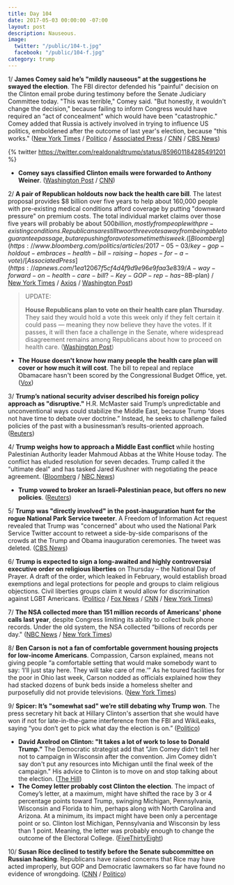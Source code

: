 ```yaml
---
title: Day 104
date: 2017-05-03 00:00:00 -07:00
layout: post
description: Nauseous.
image:
  twitter: "/public/104-t.jpg"
  facebook: "/public/104-f.jpg"
category: trump
---
```


1/ **James Comey said he’s "mildly nauseous" at the suggestions he swayed the election**. The FBI director defended his "painful" decision on the Clinton email probe during testimony before the Senate Judiciary Committee today. "This was terrible," Comey said. "But honestly, it wouldn't change the decision," because failing to inform Congress would have required an “act of concealment" which would have been "catastrophic." Comey added that Russia is actively involved in trying to influence US politics, emboldened after the outcome of last year's election, because "this works." ([New York Times](https://www.nytimes.com/2017/05/03/us/politics/james-comey-fbi-senate-hearing.html) / [Politico](http://www.politico.com/story/2017/05/03/james-comey-senate-hearing-criticism-democrats-republicans-237926) / [Associated Press](https://apnews.com/5a67afb351864638abef970c320b550c/Senators-to-hear-from-Comey-amid-FBI's-Russia-investigation) / [CNN](http://www.cnn.com/2017/05/03/politics/james-comey-senate-hearing/) / [CBS News](http://www.cbsnews.com/news/james-comey-testifies-senate-judiciary-fbi-oversight-live-updates/))

{% twitter https://twitter.com/realdonaldtrump/status/859601184285491201 %}

* **Comey says classified Clinton emails were forwarded to Anthony Weiner**. ([Washington Post](https://www.washingtonpost.com/world/national-security/fbi-director-james-comey-begins-testimony-to-congress/2017/05/03/9e3244bc-3006-11e7-9534-00e4656c22aa_story.html) / [CNN](http://www.cnn.com/2017/05/03/politics/james-comey-hearing-huma-abedin-forwarding-classified-information/index.html))

2/ **A pair of Republican holdouts now back the health care bill**. The latest proposal provides $8 billion over five years to help about 160,000 people with pre-existing medical conditions afford coverage by putting "downward pressure" on premium costs. The total individual market claims over those five years will probably be about $500 billion, mostly from people with pre-existing conditions. Republicans are still two or three votes away from being able to guarantee passage, but are pushing for a vote sometime this week. ([Bloomberg](https://www.bloomberg.com/politics/articles/2017-05-03/key-gop-holdout-embraces-health-bill-raising-hopes-for-a-vote) / [Associated Press](https://apnews.com/1ea12067f5cf4d4f9d9e96e9faa3e839/A-way-forward-on-health-care-bill?-Key-GOP-rep-has-$8B-plan) / [New York Times](https://www.nytimes.com/2017/05/02/us/politics/health-care-paul-ryan-fred-upton-congress.html) / [Axios](https://www.axios.com/fred-upton-health-care-amendment-replacement-plan-2390751122.html) / [Washington Post](https://www.washingtonpost.com/powerpost/gop-health-care-push-faces-new-obstacles-as-concerns-about-preexisting-conditions-grow/2017/05/02/d25fc760-2f47-11e7-8674-437ddb6e813e_story.html))

> UPDATE:
>
> **House Republicans plan to vote on their health care plan Thursday**. They said they would hold a vote this week only if they felt certain it could pass — meaning they now believe they have the votes. If it passes, it will then face a challenge in the Senate, where widespread disagreement remains among Republicans about how to proceed on health care. ([Washington Post](https://www.washingtonpost.com/powerpost/republicans-push-new-health-care-tweak-to-protect-preexisting-conditions--and-garner-votes/2017/05/03/41b4fca8-300a-11e7-9dec-764dc781686f_story.html))
>

* **The House doesn't know how many people the health care plan will cover or how much it will cost**. The bill to repeal and replace Obamacare hasn't been scored by the Congressional Budget Office, yet. ([Vox](https://www.vox.com/policy-and-politics/2017/5/3/15536680/voxcare-ahca-vote-cbo-score-absurd))

3/ **Trump’s national security adviser described his foreign policy approach as "disruptive."** H.R. McMaster said Trump’s unpredictable and unconventional ways could stabilize the Middle East, because Trump “does not have time to debate over doctrine.” Instead, he seeks to challenge failed policies of the past with a businessman’s results-oriented approach. ([Reuters](http://www.reuters.com/article/us-usa-palestinian-idUSKBN17Z06S))

4/ **Trump weighs how to approach a Middle East conflict** while hosting Palestinian Authority leader Mahmoud Abbas at the White House today. The conflict has eluded resolution for seven decades. Trump called it the “ultimate deal" and has tasked Jared Kushner with negotiating the peace agreement. ([Bloomberg](https://www.bloomberg.com/politics/articles/2017-05-03/trump-meets-palestinian-leader-abbas-to-weigh-peace-prospects) / [NBC News](http://www.nbcnews.com/news/world/trump-meet-palestinian-leader-abbas-wants-mideast-peace-deal-n753806?cid=public-rss_20170503))

* **Trump vowed to broker an Israeli-Palestinian peace, but offers no new policies**. ([Reuters](http://www.reuters.com/article/us-usa-palestinian-idUSKBN17Z06S))

5/ **Trump was "directly involved" in the post-inauguration hunt for the rogue National Park Service tweeter**. A Freedom of Information Act request revealed that Trump was "concerned" about who used the National Park Service Twitter account to retweet a side-by-side comparisons of the crowds at the Trump and Obama inauguration ceremonies. The tweet was deleted. ([CBS News](http://www.cbsnews.com/news/trump-rogue-nps-twitter-account/))

6/ **Trump is expected to sign a long-awaited and highly controversial executive order on religious liberties** on Thursday – the National Day of Prayer. A draft of the order, which leaked in February, would establish broad exemptions and legal protections for people and groups to claim religious objections. Civil liberties groups claim it would allow for discrimination against LGBT Americans. ([Politico](http://www.politico.com/story/2017/05/02/donald-trump-religious-liberty-executive-order-237888) / [Fox News](http://www.foxnews.com/politics/2017/05/02/trump-expected-to-sign-executive-order-on-religious-liberty-on-thursday.html) / [CNN](http://www.cnn.com/2017/05/03/politics/trump-pence-religious-liberty-executive-order/) / [New York Times](https://www.nytimes.com/2017/05/03/us/politics/trump-religion-executive-order-gay-rights.html))

7/ **The NSA collected more than 151 million records of Americans' phone calls last year**, despite Congress limiting its ability to collect bulk phone records. Under the old system, the NSA collected  “billions of records per day." ([NBC News](http://www.nbcnews.com/news/us-news/nsa-collected-americans-phone-records-despite-law-change-dni-report-n754091) /  [New York Times](https://www.nytimes.com/2017/05/02/us/politics/nsa-phone-records.html))

8/ **Ben Carson is not a fan of comfortable government housing projects for low-income Americans**. Compassion, Carson explained, means not giving people “a comfortable setting that would make somebody want to say: ‘I’ll just stay here. They will take care of me.’” As he toured facilities for the poor in Ohio last week, Carson nodded as officials explained how they had stacked dozens of bunk beds inside a homeless shelter and purposefully did not provide televisions. ([New York Times](https://www.nytimes.com/2017/05/03/us/politics/ben-carson-hud-poverty-plans.html))

9/ **Spicer: It’s "somewhat sad" we’re still debating why Trump won**. The press secretary hit back at Hillary Clinton's assertion that she would have won if not for late-in-the-game interference from the FBI and WikiLeaks, saying “you don’t get to pick what day the election is on.” ([Politico](http://www.politico.com/story/2017/05/03/sean-spicer-donald-trump-hillary-clinton-election-win-237938))

* **David Axelrod on Clinton: "It takes a lot of work to lose to Donald Trump."** The Democratic strategist add that "Jim Comey didn't tell her not to campaign in Wisconsin after the convention. Jim Comey didn't say don't put any resources into Michigan until the final week of the campaign." His advice to Clinton is to move on and stop talking about the election. ([The Hill](http://thehill.com/blogs/ballot-box/331714-axelrod-on-clinton-it-takes-a-lot-of-work-to-lose-to-donald-trump))
* **The Comey letter probably cost Clinton the election**. The impact of Comey’s letter, at a maximum, might have shifted the race by 3 or 4 percentage points toward Trump, swinging Michigan, Pennsylvania, Wisconsin and Florida to him, perhaps along with North Carolina and Arizona. At a minimum, its impact might have been only a percentage point or so. Clinton lost Michigan, Pennsylvania and Wisconsin by less than 1 point. Meaning, the letter was probably enough to change the outcome of the Electoral College. ([FiveThirtyEight](https://fivethirtyeight.com/features/the-comey-letter-probably-cost-clinton-the-election/))

10/ **Susan Rice declined to testify before the Senate subcommittee on Russian hacking**. Republicans have raised concerns that Rice may have acted improperly, but GOP and Democratic lawmakers so far have found no evidence of wrongdoing. ([CNN](http://www.cnn.com/2017/05/03/politics/susan-rice-refuses-graham-russia-hearing/) / [Politico](http://www.politico.com/story/2017/05/03/susan-rice-testify-237947))